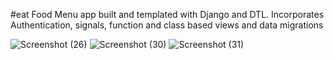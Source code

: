 ﻿#eat
Food Menu app built and templated with Django and DTL. 
Incorporates Authentication, signals, function and class
based views and data migrations

![Screenshot (26)](https://github.com/dr33k/eat/assets/69149388/360bb9d8-a01e-48ef-b75c-98eacc5b361c)
![Screenshot (30)](https://github.com/dr33k/eat/assets/69149388/190348c9-610b-4508-8a5a-8a28e137fd87)
![Screenshot (31)](https://github.com/dr33k/eat/assets/69149388/92bbabcf-6242-4beb-85ff-0d5a5724b52f)


